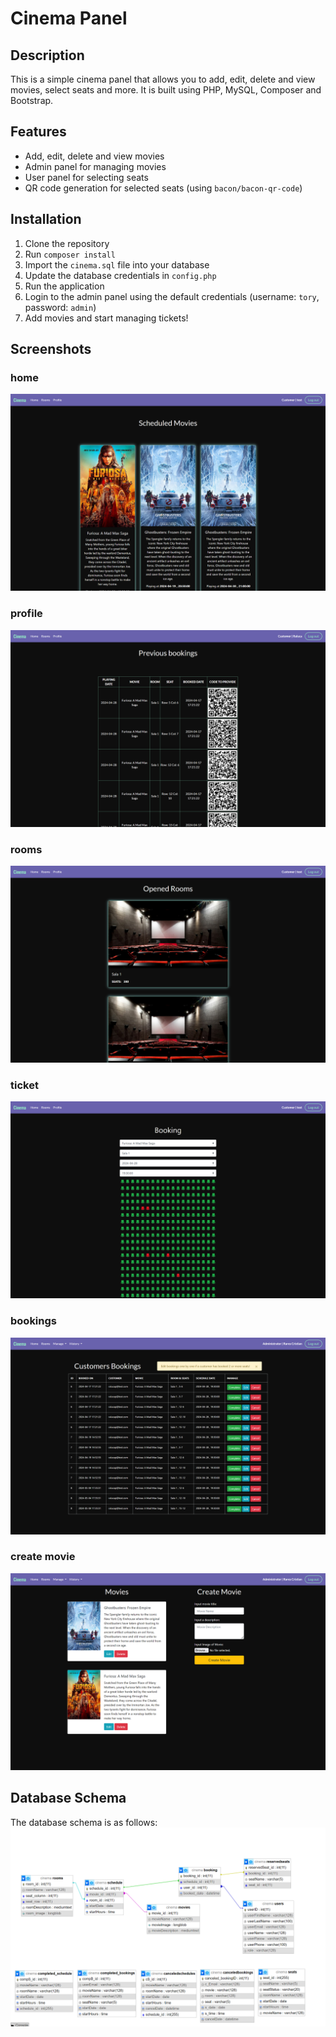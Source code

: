 # Cinema Panel

## Description

This is a simple cinema panel that allows you to add, edit, delete and view movies, select seats and more. It is built
using PHP, MySQL, Composer and Bootstrap.

## Features

- Add, edit, delete and view movies
- Admin panel for managing movies
- User panel for selecting seats
- QR code generation for selected seats (using `bacon/bacon-qr-code`)

## Installation

1. Clone the repository
2. Run `composer install`
3. Import the `cinema.sql` file into your database
4. Update the database credentials in `config.php`
5. Run the application
6. Login to the admin panel using the default credentials (username: `tory`, password: `admin`)
7. Add movies and start managing tickets!

## Screenshots

### home

![home](screenshots/home.png)

### profile

![profile](screenshots/profile.png)

### rooms

![rooms](screenshots/rooms.png)

### ticket

![ticket](screenshots/ticket.png)

### bookings

![bookings](screenshots/bookings.png)

### create movie

![create movie](screenshots/create_movie.png)

## Database Schema

The database schema is as follows:
![database schema](screenshots/database_schema.png)


